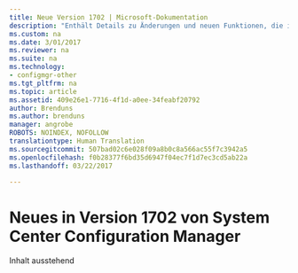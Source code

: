 ```yaml
---
title: Neue Version 1702 | Microsoft-Dokumentation
description: "Enthält Details zu Änderungen und neuen Funktionen, die in Version 1702 von System Center Configuration Manager eingeführt wurden."
ms.custom: na
ms.date: 3/01/2017
ms.reviewer: na
ms.suite: na
ms.technology:
- configmgr-other
ms.tgt_pltfrm: na
ms.topic: article
ms.assetid: 409e26e1-7716-4f1d-a0ee-34feabf20792
author: Brenduns
ms.author: brenduns
manager: angrobe
ROBOTS: NOINDEX, NOFOLLOW
translationtype: Human Translation
ms.sourcegitcommit: 507bad02c6e028f09a8b0c8a566ac55f7c3942a5
ms.openlocfilehash: f0b28377f6bd35d6947f04ec7f1d7ec3cd5ab22a
ms.lasthandoff: 03/22/2017

---
```

# <a name="what39s-new-in-version-1702-of-system-center-configuration-manager"></a>Neues in Version 1702 von System Center Configuration Manager

Inhalt ausstehend

